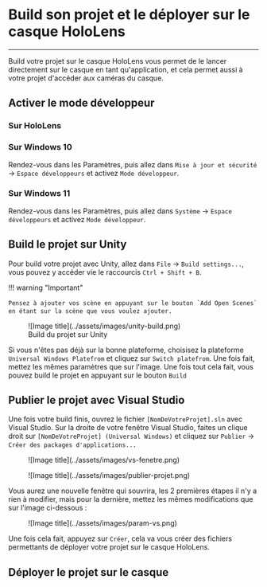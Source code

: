 # Build son projet et le déployer sur le casque HoloLens

***

Build votre projet sur le casque HoloLens vous permet de le lancer directement sur le casque en tant qu'application, et cela permet aussi à votre projet d'accéder aux caméras du casque.

## Activer le mode développeur

### Sur HoloLens

### Sur Windows 10

Rendez-vous dans les Paramètres, puis allez dans `Mise à jour et sécurité` &rarr; `Espace développeurs` et activez `Mode développeur`.

### Sur Windows 11

Rendez-vous dans les Paramètres, puis allez dans `Système` &rarr; `Espace développeurs` et activez `Mode développeur`.

## Build le projet sur Unity

Pour build votre projet avec Unity, allez dans `File` &rarr; `Build settings...`, vous pouvez y accéder vie le raccourcis `Ctrl + Shift + B`.

!!! warning "Important"

    Pensez à ajouter vos scène en appuyant sur le bouton `Add Open Scenes` en étant sur la scène que vous voulez ajouter.

<figure markdown="span">
    ![Image title](../assets/images/unity-build.png)
    <figcaption>Build du projet sur Unity</figcaption>
</figure>

Si vous n'êtes pas déjà sur la bonne plateforme, choisisez la plateforme `Universal Windows Platefrom` et cliquez sur `Switch platefrom`. Une fois fait, mettez les mêmes paramètres que sur l'image. Une fois tout cela fait, vous pouvez build le projet en appuyant sur le bouton `Build`

## Publier le projet avec Visual Studio

Une fois votre build finis, ouvrez le fichier `[NomDeVotreProjet].sln` avec Visual Studio. Sur la droite de votre fenêtre Visual Studio, faites un clique droit sur `[NomDeVotreProjet] (Universal Windows)` et cliquez sur `Publier` &rarr; `Créer des packages d'applications...`

<figure markdown="span">![Image title](../assets/images/vs-fenetre.png)</figure>

<figure markdown="span">![Image title](../assets/images/publier-projet.png)</figure>

Vous aurez une nouvelle fenêtre qui souvrira, les 2 premières étapes il n'y a rien à modifier, mais pour la dernière, mettez les mêmes modifications que sur l'image ci-dessous :

<figure markdown="span">![Image title](../assets/images/param-vs.png)</figure>

Une fois cela fait, appuyez sur `Créer`, cela va vous créer des fichiers permettants de déployer votre projet sur le casque HoloLens.

## Déployer le projet sur le casque